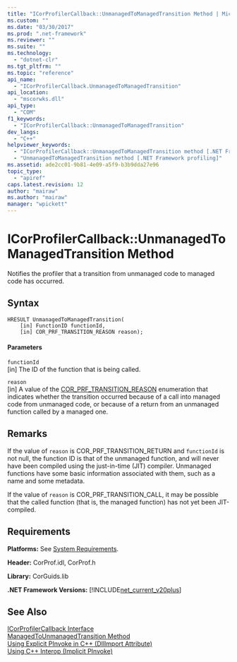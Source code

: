 ```yaml
---
title: "ICorProfilerCallback::UnmanagedToManagedTransition Method | Microsoft Docs"
ms.custom: ""
ms.date: "03/30/2017"
ms.prod: ".net-framework"
ms.reviewer: ""
ms.suite: ""
ms.technology: 
  - "dotnet-clr"
ms.tgt_pltfrm: ""
ms.topic: "reference"
api_name: 
  - "ICorProfilerCallback.UnmanagedToManagedTransition"
api_location: 
  - "mscorwks.dll"
api_type: 
  - "COM"
f1_keywords: 
  - "ICorProfilerCallback::UnmanagedToManagedTransition"
dev_langs: 
  - "C++"
helpviewer_keywords: 
  - "ICorProfilerCallback::UnmanagedToManagedTransition method [.NET Framework profiling]"
  - "UnmanagedToManagedTransition method [.NET Framework profiling]"
ms.assetid: ade2cc01-9b81-4e09-a5f9-b3b9dda27e96
topic_type: 
  - "apiref"
caps.latest.revision: 12
author: "mairaw"
ms.author: "mairaw"
manager: "wpickett"
---
```

# ICorProfilerCallback::UnmanagedToManagedTransition Method
Notifies the profiler that a transition from unmanaged code to managed code has occurred.  
  
## Syntax  
  
```  
HRESULT UnmanagedToManagedTransition(  
    [in] FunctionID functionId,  
    [in] COR_PRF_TRANSITION_REASON reason);  
```  
  
#### Parameters  
 `functionId`  
 [in] The ID of the function that is being called.  
  
 `reason`  
 [in] A value of the [COR_PRF_TRANSITION_REASON](../../../../docs/framework/unmanaged-api/profiling/cor-prf-transition-reason-enumeration.md) enumeration that indicates whether the transition occurred because of a call into managed code from unmanaged code, or because of a return from an unmanaged function called by a managed one.  
  
## Remarks  
 If the value of `reason` is COR_PRF_TRANSITION_RETURN and `functionId` is not null, the function ID is that of the unmanaged function, and will never have been compiled using the just-in-time (JIT) compiler. Unmanaged functions have some basic information associated with them, such as a name and some metadata.  
  
 If the value of `reason` is COR_PRF_TRANSITION_CALL, it may be possible that the called function (that is, the managed function) has not yet been JIT-compiled.  
  
## Requirements  
 **Platforms:** See [System Requirements](../../../../docs/framework/get-started/system-requirements.md).  
  
 **Header:** CorProf.idl, CorProf.h  
  
 **Library:** CorGuids.lib  
  
 **.NET Framework Versions:** [!INCLUDE[net_current_v20plus](../../../../includes/net-current-v20plus-md.md)]  
  
## See Also  
 [ICorProfilerCallback Interface](../../../../docs/framework/unmanaged-api/profiling/icorprofilercallback-interface.md)   
 [ManagedToUnmanagedTransition Method](../../../../docs/framework/unmanaged-api/profiling/icorprofilercallback-managedtounmanagedtransition-method.md)   
 [Using Explicit PInvoke in C++ (DllImport Attribute)](/cpp/dotnet/using-explicit-pinvoke-in-cpp-dllimport-attribute)   
 [Using C++ Interop (Implicit PInvoke)](/cpp/dotnet/using-cpp-interop-implicit-pinvoke)